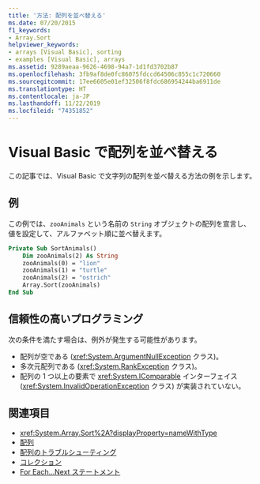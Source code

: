 ```yaml
---
title: '方法: 配列を並べ替える'
ms.date: 07/20/2015
f1_keywords:
- Array.Sort
helpviewer_keywords:
- arrays [Visual Basic], sorting
- examples [Visual Basic], arrays
ms.assetid: 9289aeaa-9626-4698-94a7-1d1fd3702b87
ms.openlocfilehash: 3fb9af8de0fc86075fdccd64506c855c1c720660
ms.sourcegitcommit: 17ee6605e01ef32506f8fdc686954244ba6911de
ms.translationtype: HT
ms.contentlocale: ja-JP
ms.lasthandoff: 11/22/2019
ms.locfileid: "74351852"
---
```

# <a name="how-to-sort-an-array-in-visual-basic"></a>Visual Basic で配列を並べ替える

この記事では、Visual Basic で文字列の配列を並べ替える方法の例を示します。

## <a name="example"></a>例

この例では、`zooAnimals` という名前の `String` オブジェクトの配列を宣言し、値を設定して、アルファベット順に並べ替えます。
  
```vb
Private Sub SortAnimals()
    Dim zooAnimals(2) As String
    zooAnimals(0) = "lion"
    zooAnimals(1) = "turtle"
    zooAnimals(2) = "ostrich"
    Array.Sort(zooAnimals)
End Sub
```

## <a name="robust-programming"></a>信頼性の高いプログラミング

次の条件を満たす場合は、例外が発生する可能性があります。

- 配列が空である (<xref:System.ArgumentNullException> クラス)。
- 多次元配列である (<xref:System.RankException> クラス)。
- 配列の 1 つ以上の要素で <xref:System.IComparable> インターフェイス (<xref:System.InvalidOperationException> クラス) が実装されていない。

## <a name="see-also"></a>関連項目

- <xref:System.Array.Sort%2A?displayProperty=nameWithType>
- [配列](index.md)
- [配列のトラブルシューティング](troubleshooting-arrays.md)
- [コレクション](../../concepts/collections.md)
- [For Each...Next ステートメント](../../../language-reference/statements/for-each-next-statement.md)
